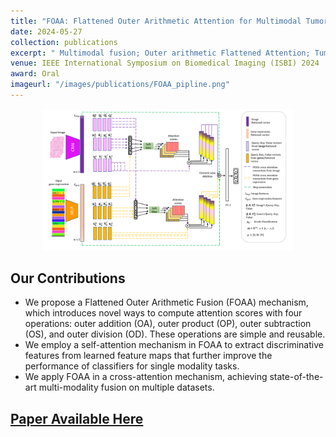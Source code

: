 ```yaml
---
title: "FOAA: Flattened Outer Arithmetic Attention for Multimodal Tumor Classification"
date: 2024-05-27
collection: publications
excerpt: " Multimodal fusion; Outer arithmetic Flattened Attention; Tumor classification; Self-Attention; Cross-Attention"
venue: IEEE International Symposium on Biomedical Imaging (ISBI) 2024
award: Oral 
imageurl: "/images/publications/FOAA_pipline.png"
---
```

<center><img src="/images/publications/FOAA_pipline.png" alt="FOAA Fusion Pipeline" style="width:80%;"></center>

## Our Contributions
- We propose a Flattened Outer Arithmetic Fusion (FOAA) mechanism, which introduces novel ways to compute attention scores with four operations: outer addition (OA), outer product (OP), outer subtraction (OS), and outer division (OD). These operations are simple and reusable.
- We employ a self-attention mechanism in FOAA to extract discriminative features from learned feature maps that further improve the performance of classifiers for single modality tasks.
- We apply FOAA in a cross-attention mechanism, achieving state-of-the-art multi-modality fusion on multiple datasets.

## [Paper Available Here](https://ieeexplore.ieee.org/document/10635901)
